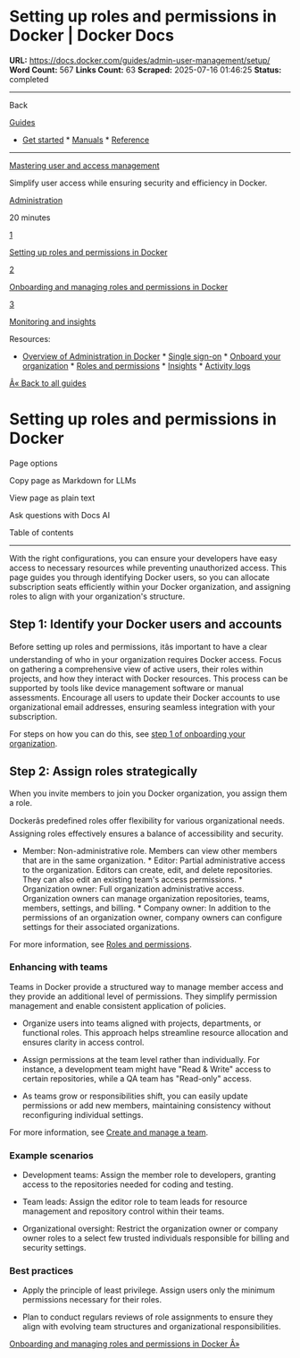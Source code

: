 # Setting up roles and permissions in Docker | Docker Docs

**URL:** https://docs.docker.com/guides/admin-user-management/setup/
**Word Count:** 567
**Links Count:** 63
**Scraped:** 2025-07-16 01:46:25
**Status:** completed

---

Back

[Guides](https://docs.docker.com/guides/)

  * [Get started](https://docs.docker.com/get-started/)   * [Manuals](https://docs.docker.com/manuals/)   * [Reference](https://docs.docker.com/reference/)

* * *

[Mastering user and access management](https://docs.docker.com/guides/admin-user-management/)

Simplify user access while ensuring security and efficiency in Docker.

[ Administration](https://docs.docker.com/tags/admin/)

20 minutes

[1](https://docs.docker.com/guides/admin-user-management/setup/)

[Setting up roles and permissions in Docker](https://docs.docker.com/guides/admin-user-management/setup/)

[2](https://docs.docker.com/guides/admin-user-management/onboard/)

[Onboarding and managing roles and permissions in Docker](https://docs.docker.com/guides/admin-user-management/onboard/)

[3](https://docs.docker.com/guides/admin-user-management/audit-and-monitor/)

[Monitoring and insights](https://docs.docker.com/guides/admin-user-management/audit-and-monitor/)

Resources:

  * [Overview of Administration in Docker](https://docs.docker.com/admin/)   * [Single sign-on](https://docs.docker.com/security/for-admins/single-sign-on/)   * [Onboard your organization](https://docs.docker.com/admin/organization/onboard/)   * [Roles and permissions](https://docs.docker.com/security/for-admins/roles-and-permissions/)   * [Insights](https://docs.docker.com/admin/organization/insights/)   * [Activity logs](https://docs.docker.com/admin/organization/activity-logs/)

[Â« Back to all guides](https://docs.docker.com/guides/)

# Setting up roles and permissions in Docker

Page options

Copy page as Markdown for LLMs

View page as plain text

Ask questions with Docs AI

Table of contents

* * *

With the right configurations, you can ensure your developers have easy access to necessary resources while preventing unauthorized access. This page guides you through identifying Docker users, so you can allocate subscription seats efficiently within your Docker organization, and assigning roles to align with your organization's structure.

## Step 1: Identify your Docker users and accounts

Before setting up roles and permissions, itâs important to have a clear understanding of who in your organization requires Docker access. Focus on gathering a comprehensive view of active users, their roles within projects, and how they interact with Docker resources. This process can be supported by tools like device management software or manual assessments. Encourage all users to update their Docker accounts to use organizational email addresses, ensuring seamless integration with your subscription.

For steps on how you can do this, see [step 1 of onboarding your organization](https://docs.docker.com/admin/organization/onboard/).

## Step 2: Assign roles strategically

When you invite members to join you Docker organization, you assign them a role.

Dockerâs predefined roles offer flexibility for various organizational needs. Assigning roles effectively ensures a balance of accessibility and security.

  * Member: Non-administrative role. Members can view other members that are in the same organization.   * Editor: Partial administrative access to the organization. Editors can create, edit, and delete repositories. They can also edit an existing team's access permissions.   * Organization owner: Full organization administrative access. Organization owners can manage organization repositories, teams, members, settings, and billing.   * Company owner: In addition to the permissions of an organization owner, company owners can configure settings for their associated organizations.

For more information, see [Roles and permissions](https://docs.docker.com/enterprise/security/roles-and-permissions/).

### Enhancing with teams

Teams in Docker provide a structured way to manage member access and they provide an additional level of permissions. They simplify permission management and enable consistent application of policies.

  * Organize users into teams aligned with projects, departments, or functional roles. This approach helps streamline resource allocation and ensures clarity in access control.

  * Assign permissions at the team level rather than individually. For instance, a development team might have "Read & Write" access to certain repositories, while a QA team has "Read-only" access.

  * As teams grow or responsibilities shift, you can easily update permissions or add new members, maintaining consistency without reconfiguring individual settings.

For more information, see [Create and manage a team](https://docs.docker.com/admin/organization/manage-a-team/).

### Example scenarios

  * Development teams: Assign the member role to developers, granting access to the repositories needed for coding and testing.

  * Team leads: Assign the editor role to team leads for resource management and repository control within their teams.

  * Organizational oversight: Restrict the organization owner or company owner roles to a select few trusted individuals responsible for billing and security settings.

### Best practices

  * Apply the principle of least privilege. Assign users only the minimum permissions necessary for their roles.

  * Plan to conduct regulars reviews of role assignments to ensure they align with evolving team structures and organizational responsibilities.

[Onboarding and managing roles and permissions in Docker Â»](https://docs.docker.com/guides/admin-user-management/onboard/)
